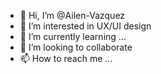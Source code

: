 - 👋 Hi, I’m @Ailen-Vazquez
- 👀 I’m interested in UX/UI design
- 🌱 I’m currently learning ...
- 💞️ I’m looking to collaborate 
- 📫 How to reach me ...

<!---
Ailen-Vazquez/Ailen-Vazquez is a ✨ special ✨ repository because its `README.md` (this file) appears on your GitHub profile.
You can click the Preview link to take a look at your changes.
--->
